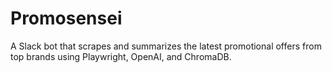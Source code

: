 # Promosensei
A Slack bot that scrapes and summarizes the latest promotional offers from top brands using Playwright, OpenAI, and ChromaDB.
